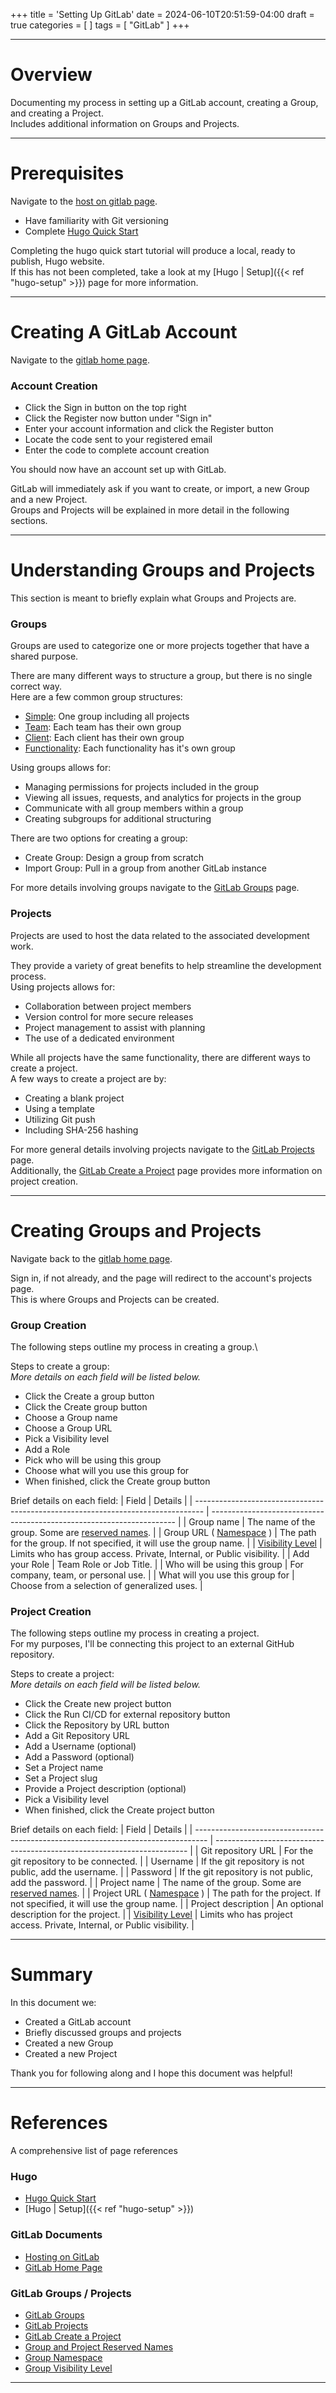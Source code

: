 +++
title = 'Setting Up GitLab'
date = 2024-06-10T20:51:59-04:00
draft = true
categories = [
]
tags = [
    "GitLab"
]
+++

---

# Overview
Documenting my process in setting up a GitLab account, creating a Group, and creating a Project.\
Includes additional information on Groups and Projects.

---

# Prerequisites
Navigate to the [host on gitlab page](https://gohugo.io/hosting-and-deployment/hosting-on-gitlab/).

- Have familiarity with Git versioning
- Complete [Hugo Quick Start](https://gohugo.io/getting-started/quick-start/)

Completing the hugo quick start tutorial will produce a local, ready to publish, Hugo website.\
If this has not been completed, take a look at my [Hugo | Setup]({{< ref "hugo-setup" >}}) page for more information.

---

# Creating A GitLab Account
Navigate to the [gitlab home page](https://gitlab.com/).

### Account Creation
- Click the <span class="direction-color">Sign in</span> button on the top right
- Click the <span class="direction-color">Register now</span> button under "Sign in"
- Enter your account information and click the <span class="direction-color">Register</span> button
- Locate the code sent to your registered email
- Enter the code to complete account creation

You should now have an account set up with GitLab.

GitLab will immediately ask if you want to create, or import, a new Group and a new Project.\
Groups and Projects will be explained in more detail in the following sections.

---

# Understanding Groups and Projects
This section is meant to briefly explain what Groups and Projects are.

### Groups
Groups are used to categorize one or more projects together that have a shared purpose.

There are many different ways to structure a group, but there is no single correct way.\
Here are a few common group structures:
- <u>Simple</u>: One group including all projects
- <u>Team</u>: Each team has their own group
- <u>Client</u>: Each client has their own group
- <u>Functionality</u>: Each functionality has it's own group

Using groups allows for:
- Managing permissions for projects included in the group
- Viewing all issues, requests, and analytics for projects in the group
- Communicate with all group members within a group
- Creating subgroups for additional structuring

There are two options for creating a group:
- Create Group: Design a group from scratch
- Import Group: Pull in a group from another GitLab instance

For more details involving groups navigate to the [GitLab Groups](https://docs.gitlab.com/ee/user/group/) page.

### Projects
Projects are used to host the data related to the associated development work.

They provide a variety of great benefits to help streamline the development process.\
Using projects allows for:
- Collaboration between project members
- Version control for more secure releases
- Project management to assist with planning
- The use of a dedicated environment

While all projects have the same functionality, there are different ways to create a project.\
A few ways to create a project are by:
- Creating a blank project
- Using a template
- Utilizing Git push
- Including SHA-256 hashing

For more general details involving projects navigate to the [GitLab Projects](https://docs.gitlab.com/ee/user/get_started/get_started_projects.html) page.\
Additionally, the [GitLab Create a Project](https://docs.gitlab.com/ee/user/project/index.html) page provides more information on project creation.

---

# Creating Groups and Projects
Navigate back to the [gitlab home page](https://gitlab.com/).

Sign in, if not already, and the page will redirect to the account's projects page.\
This is where Groups and Projects can be created.

### Group Creation
The following steps outline my process in creating a group.\

Steps to create a group:\
*More details on each field will be listed below.*
- Click the <span class="direction-color">Create a group</span> button
- Click the <span class="direction-color">Create group</span> button
- Choose a Group name
- Choose a Group URL
- Pick a Visibility level
- Add a Role
- Pick who will be using this group
- Choose what will you use this group for
- When finished, click the <span class="direction-color">Create group</span> button

Brief details on each field:
| Field                                                                            | Details                                                               |
| -------------------------------------------------------------------------------- | --------------------------------------------------------------------- |
| Group name                                      | The name of the group. Some are [reserved names](https://docs.gitlab.com/ee/user/reserved_names.html). |
| Group URL ( [Namespace](https://docs.gitlab.com/ee/user/namespace/index.html) )  | The path for the group. If not specified, it will use the group name. |
| [Visibility Level](https://docs.gitlab.com/ee/user/public_access.html)           | Limits who has group access. Private, Internal, or Public visibility. |
| Add your Role                                                                    | Team Role or Job Title.                                               |
| Who will be using this group                                                     | For company, team, or personal use.                                   |
| What will you use this group for                                                 | Choose from a selection of generalized uses.                          |

### Project Creation
The following steps outline my process in creating a project.\
For my purposes, I'll be connecting this project to an external GitHub repository.

Steps to create a project:\
*More details on each field will be listed below.*
- Click the <span class="direction-color">Create new project</span> button
- Click the <span class="direction-color">Run CI/CD for external repository</span> button
- Click the <span class="direction-color">Repository by URL</span> button
- Add a Git Repository URL
- Add a Username (optional)
- Add a Password (optional)
- Set a Project name
- Set a Project slug
- Provide a Project description (optional)
- Pick a Visibility level
- When finished, click the <span class="direction-color">Create project</span> button

Brief details on each field:
| Field                                                                             | Details                                                                 |
| --------------------------------------------------------------------------------- | ----------------------------------------------------------------------- |
| Git repository URL                                                                | For the git repository to be connected.                                 |
| Username                                                                          | If the git repository is not public, add the username.                  |
| Password                                                                          | If the git repository is not public, add the password.                  |
| Project name                                      | The name of the group. Some are [reserved names](https://docs.gitlab.com/ee/user/reserved_names.html).  |
| Project URL ( [Namespace](https://docs.gitlab.com/ee/user/namespace/index.html) ) | The path for the project. If not specified, it will use the group name. |
| Project description                                                               | An optional description for the project.                                |
| [Visibility Level](https://docs.gitlab.com/ee/user/public_access.html)            | Limits who has project access. Private, Internal, or Public visibility. |

---

# Summary
In this document we:
- Created a GitLab account
- Briefly discussed groups and projects
- Created a new Group
- Created a new Project

Thank you for following along and I hope this document was helpful!

---

# References
A comprehensive list of page references

### Hugo
- [Hugo Quick Start](https://gohugo.io/getting-started/quick-start/)
- [Hugo | Setup]({{< ref "hugo-setup" >}})

### GitLab Documents
- [Hosting on GitLab](https://gohugo.io/hosting-and-deployment/hosting-on-gitlab/)
- [GitLab Home Page](https://gitlab.com/)

### GitLab Groups / Projects
- [GitLab Groups](https://docs.gitlab.com/ee/user/group/)
- [GitLab Projects](https://docs.gitlab.com/ee/user/get_started/get_started_projects.html)
- [GitLab Create a Project](https://docs.gitlab.com/ee/user/project/index.html)
- [Group and Project Reserved Names](https://docs.gitlab.com/ee/user/reserved_names.html)
- [Group Namespace](https://docs.gitlab.com/ee/user/namespace/index.html)
- [Group Visibility Level](https://docs.gitlab.com/ee/user/public_access.html)

---